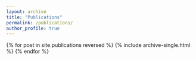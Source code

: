 ```yaml
---
layout: archive
title: "Publications"
permalink: /publications/
author_profile: true
---
```



{% for post in site.publications reversed %}
  {% include archive-single.html %}
{% endfor %}
